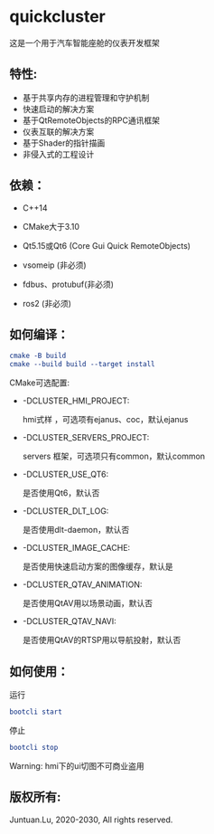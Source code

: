 # quickcluster

这是一个用于汽车智能座舱的仪表开发框架

## 特性:

- 基于共享内存的进程管理和守护机制
- 快速启动的解决方案
- 基于QtRemoteObjects的RPC通讯框架
- 仪表互联的解决方案
- 基于Shader的指针描画
- 非侵入式的工程设计

## 依赖：

- C++14

- CMake大于3.10

- Qt5.15或Qt6 (Core Gui Quick RemoteObjects)
- vsomeip (非必须)
- fdbus、protubuf(非必须)
- ros2 (非必须)

## 如何编译：

```cmake
cmake -B build
cmake --build build --target install
```

CMake可选配置:

- -DCLUSTER_HMI_PROJECT: 

  hmi式样 ，可选项有ejanus、coc，默认ejanus

- -DCLUSTER_SERVERS_PROJECT: 

  servers 框架，可选项只有common，默认common

- -DCLUSTER_USE_QT6: 

  是否使用Qt6，默认否
  
- -DCLUSTER_DLT_LOG:

  是否使用dlt-daemon，默认否
  
- -DCLUSTER_IMAGE_CACHE: 

  是否使用快速启动方案的图像缓存，默认是
  
- -DCLUSTER_QTAV_ANIMATION: 

  是否使用QtAV用以场景动画，默认否
  
- -DCLUSTER_QTAV_NAVI: 

  是否使用QtAV的RTSP用以导航投射，默认否

## 如何使用：

运行

```cmake
bootcli start
```

停止

```cmake
bootcli stop
```

Warning: hmi下的ui切图不可商业盗用

## 版权所有:

Juntuan.Lu, 2020-2030, All rights reserved.
